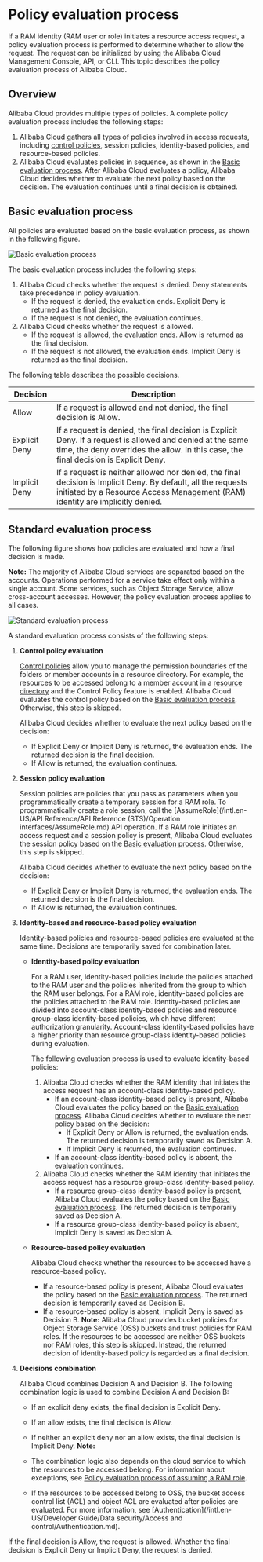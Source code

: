 # Policy evaluation process

If a RAM identity \(RAM user or role\) initiates a resource access request, a policy evaluation process is performed to determine whether to allow the request. The request can be initialized by using the Alibaba Cloud Management Console, API, or CLI. This topic describes the policy evaluation process of Alibaba Cloud.

## Overview

Alibaba Cloud provides multiple types of policies. A complete policy evaluation process includes the following steps:

1.  Alibaba Cloud gathers all types of policies involved in access requests, including [control policies](), session policies, identity-based policies, and resource-based policies.
2.  Alibaba Cloud evaluates policies in sequence, as shown in the [Basic evaluation process](#section_3zn_he0_r0n). After Alibaba Cloud evaluates a policy, Alibaba Cloud decides whether to evaluate the next policy based on the decision. The evaluation continues until a final decision is obtained.

## Basic evaluation process

All policies are evaluated based on the basic evaluation process, as shown in the following figure.

![Basic evaluation process](https://static-aliyun-doc.oss-accelerate.aliyuncs.com/assets/img/en-US/3097519161/p260631.png)

The basic evaluation process includes the following steps:

1.  Alibaba Cloud checks whether the request is denied. Deny statements take precedence in policy evaluation.
    -   If the request is denied, the evaluation ends. Explicit Deny is returned as the final decision.
    -   If the request is not denied, the evaluation continues.
2.  Alibaba Cloud checks whether the request is allowed.
    -   If the request is allowed, the evaluation ends. Allow is returned as the final decision.
    -   If the request is not allowed, the evaluation ends. Implicit Deny is returned as the final decision.

The following table describes the possible decisions.

|Decision|Description|
|--------|-----------|
|Allow|If a request is allowed and not denied, the final decision is Allow.|
|Explicit Deny|If a request is denied, the final decision is Explicit Deny. If a request is allowed and denied at the same time, the deny overrides the allow. In this case, the final decision is Explicit Deny.|
|Implicit Deny|If a request is neither allowed nor denied, the final decision is Implicit Deny. By default, all the requests initiated by a Resource Access Management \(RAM\) identity are implicitly denied.|

## Standard evaluation process

The following figure shows how policies are evaluated and how a final decision is made.

**Note:** The majority of Alibaba Cloud services are separated based on the accounts. Operations performed for a service take effect only within a single account. Some services, such as Object Storage Service, allow cross-account accesses. However, the policy evaluation process applies to all cases.

![Standard evaluation process](https://static-aliyun-doc.oss-accelerate.aliyuncs.com/assets/img/en-US/3097519161/p260652.png)

A standard evaluation process consists of the following steps:

1.  **Control policy evaluation**

    [Control policies]() allow you to manage the permission boundaries of the folders or member accounts in a resource directory. For example, the resources to be accessed belong to a member account in a [resource directory]() and the Control Policy feature is enabled. Alibaba Cloud evaluates the control policy based on the [Basic evaluation process](#section_3zn_he0_r0n). Otherwise, this step is skipped.

    Alibaba Cloud decides whether to evaluate the next policy based on the decision:

    -   If Explicit Deny or Implicit Deny is returned, the evaluation ends. The returned decision is the final decision.
    -   If Allow is returned, the evaluation continues.
2.  **Session policy evaluation**

    Session policies are policies that you pass as parameters when you programmatically create a temporary session for a RAM role. To programmatically create a role session, call the [AssumeRole](/intl.en-US/API Reference/API Reference (STS)/Operation interfaces/AssumeRole.md) API operation. If a RAM role initiates an access request and a session policy is present, Alibaba Cloud evaluates the session policy based on the [Basic evaluation process](#section_3zn_he0_r0n). Otherwise, this step is skipped.

    Alibaba Cloud decides whether to evaluate the next policy based on the decision:

    -   If Explicit Deny or Implicit Deny is returned, the evaluation ends. The returned decision is the final decision.
    -   If Allow is returned, the evaluation continues.
3.  **Identity-based and resource-based policy evaluation**

    Identity-based policies and resource-based policies are evaluated at the same time. Decisions are temporarily saved for combination later.

    -   **Identity-based policy evaluation**

        For a RAM user, identity-based policies include the policies attached to the RAM user and the policies inherited from the group to which the RAM user belongs. For a RAM role, identity-based policies are the policies attached to the RAM role. Identity-based policies are divided into account-class identity-based policies and resource group-class identity-based policies, which have different authorization granularity. Account-class identity-based policies have a higher priority than resource group-class identity-based policies during evaluation.

        The following evaluation process is used to evaluate identity-based policies:

        1.  Alibaba Cloud checks whether the RAM identity that initiates the access request has an account-class identity-based policy.
            -   If an account-class identity-based policy is present, Alibaba Cloud evaluates the policy based on the [Basic evaluation process](#section_3zn_he0_r0n). Alibaba Cloud decides whether to evaluate the next policy based on the decision:
                -   If Explicit Deny or Allow is returned, the evaluation ends. The returned decision is temporarily saved as Decision A.
                -   If Implicit Deny is returned, the evaluation continues.
            -   If an account-class identity-based policy is absent, the evaluation continues.
        2.  Alibaba Cloud checks whether the RAM identity that initiates the access request has a resource group-class identity-based policy.
            -   If a resource group-class identity-based policy is present, Alibaba Cloud evaluates the policy based on the [Basic evaluation process](#section_3zn_he0_r0n). The returned decision is temporarily saved as Decision A.
            -   If a resource group-class identity-based policy is absent, Implicit Deny is saved as Decision A.
    -   **Resource-based policy evaluation**

        Alibaba Cloud checks whether the resources to be accessed have a resource-based policy.

        -   If a resource-based policy is present, Alibaba Cloud evaluates the policy based on the [Basic evaluation process](#section_3zn_he0_r0n). The returned decision is temporarily saved as Decision B.
        -   If a resource-based policy is absent, Implicit Deny is saved as Decision B.
        **Note:** Alibaba Cloud provides bucket policies for Object Storage Service \(OSS\) buckets and trust policies for RAM roles. If the resources to be accessed are neither OSS buckets nor RAM roles, this step is skipped. Instead, the returned decision of identity-based policy is regarded as a final decision.

4.  **Decisions combination**

    Alibaba Cloud combines Decision A and Decision B. The following combination logic is used to combine Decision A and Decision B:

    -   If an explicit deny exists, the final decision is Explicit Deny.
    -   If an allow exists, the final decision is Allow.
    -   If neither an explicit deny nor an allow exists, the final decision is Implicit Deny.
    **Note:**

    -   The combination logic also depends on the cloud service to which the resources to be accessed belong. For information about exceptions, see [Policy evaluation process of assuming a RAM role]().
    -   If the resources to be accessed belong to OSS, the bucket access control list \(ACL\) and object ACL are evaluated after policies are evaluated. For more information, see [Authentication](/intl.en-US/Developer Guide/Data security/Access and control/Authentication.md).

If the final decision is Allow, the request is allowed. Whether the final decision is Explicit Deny or Implicit Deny, the request is denied.

